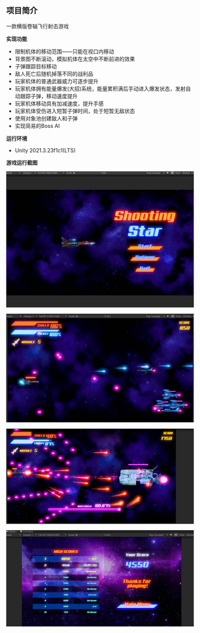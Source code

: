 ## 项目简介
一款横版卷轴飞行射击游戏

**实现功能**
- 限制机体的移动范围——只能在视口内移动
- 背景图不断滚动，模拟机体在太空中不断前进的效果
- 子弹跟踪目标移动
- 敌人死亡后随机掉落不同的战利品
- 玩家机体的普通武器威力可逐步提升
- 玩家机体拥有能量爆发(大招)系统，能量累积满后手动进入爆发状态，发射自动跟踪子弹，移动速度提升
- 玩家机体移动具有加减速度，提升手感
- 玩家机体受伤进入短暂子弹时间，处于短暂无敌状态
- 使用对象池创建敌人和子弹
- 实现简易的Boss AI

**运行环境**
- Unity 2021.3.23f1c1(LTS)

**游戏运行截图**

![Image Text](https://github.com/wucube/Shooting-Star/blob/master/_Images/MainMenu.jpg)

![Image Text](https://github.com/wucube/Shooting-Star/blob/master/_Images/GamePlay.jpg)

![Image Text](https://github.com/wucube/Shooting-Star/blob/master/_Images/GamePlay_Boss.jpg)

![Image Text](https://github.com/wucube/Shooting-Star/blob/master/_Images/Leaderboard.jpg)

